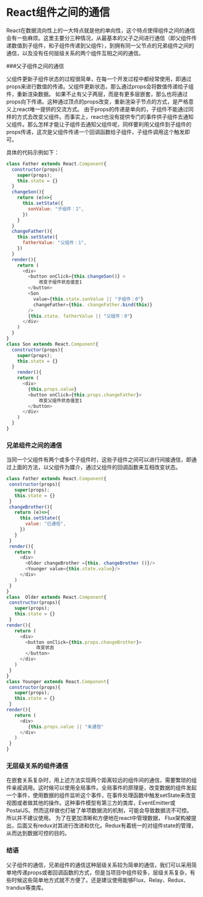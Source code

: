 # React组件之间的通信
  React在数据流向性上的一大特点就是他的单向性，这个特点使得组件之间的通信会有一些麻烦。这里主要分三种情况，从最基本的父子之间进行通信（即父组件传递数值到子组件，和子组件传递到父组件），到拥有同一父节点的兄弟组件之间的通信，以及没有任何层级关系的两个组件互相之间的通信。

###父子组件之间的通信

 父组件更新子组件状态的过程很简单，在每一个开发过程中都经常使用，即通过props来进行数值的传递。父组件更新状态，那么通过props会将数值传递给子组件，重新渲染数据。
 如果不止有父子两层，而是有更多层嵌套，那么也将通过props向下传递。这种通过顶点的props改变，重新渲染子节点的方式，是严格意义上react唯一提供的交流方式。
 由于props的传递是单向的，子组件不能通过同样的方式去改变父组件。而事实上，react也没有提供专门的事件供子组件去通知父组件。那么怎样才能让子组件去通知父组件呢，同样要利用父组件到子组件的props传递，这次是父组件传递一个回调函数给子组件，子组件调用这个触发即可。
 
 具体的代码示例如下：

```js
class Father extends React.Component{
  constructor(props){
    super(props);
    this.state = {}
  }
  changeSon(){
    return (e)=>{
      this.setState({
        sonValue: "子组件：1",
      })
    }
  }
  changeFather(){
    this.setState({
      fatherValue: "父组件：1",
    })
  }
  render(){
    return (
      <div>
        <button onClick={this.changeSon()} >
            改变子组件状态值至1
        </button>
        <Son 
          value={this.state.sonValue || "子组件：0"} 
          changeFather={this. changeFather.bind(this)}
        />
        {this.state. fatherValue || "父组件：0"}
      </div>
    )
  }
}
class Son extends React.Component{
  constructor(props){
    super(props);
    this.state = {}
  }
    render(){
    return (
      <div>
        {this.props.value}
        <button onClick={this.props.changeFather}>
            改变父组件状态值至1
        </button>
      </div>
    )
  }
}


```

### 兄弟组件之间的通信
 当同一个父组件有两个或多个子组件时，这些子组件之间可以进行间接通信，即通过上面的方法，以父组件为媒介，通过父组件的回调函数来互相改变状态。
 
 ```js
class Father extends React.Component{
  constructor(props){
    super(props);
    this.state = {}
  }
  changeBrother(){
    return (e)=>{
      this.setState({
        value: "已通信",
      })
    }
  } 
  render(){
    return (
      <div>
        <Older changeBrother ={this. changeBrother ()}/>
        <Younger value={this.state.value}/>
      </div>
    )
  }
} 
class  Older extends React.Component{
  constructor(props){
    super(props);
    this.state = {}
  }
render(){
    return (
      <div>
        <button onClick={this.props.changeBrother}>
            改变状态
        </button>
      </div>
    )
  }
}
class Younger extends React.Component{
  constructor(props){
    super(props);
    this.state = {}
  }
render(){
    return (
      <div>
         {this.props.value || "未通信"
      </div>
    )
  }
}


```
### 无层级关系的组件通信
 在嵌套关系复杂时，用上述方法实现两个距离较远的组件间的通信，需要繁琐的组件亲戚调用。这时候可以使用全局事件。全局事件的原理是，改变数据的组件发起一个事件，使用数据的组件监听这个事件，在事件处理函数中触发setState来改变视图或者做其他的操作。这种事件模型有第三方的类库，EventEmitter或PostalJS。然而这样做也打破了单项数据流的机制，可能会导致数据流不可控。所以并不建议使用。
 为了在更加清晰和方便地在react中管理数据， Flux架构被提出，后面又有redux对其进行改进和优化。Redux有着统一的对组件state的管理，从而达到数据可控的目的。

### 结语
 父子组件的通信，兄弟组件的通信这种层级关系较为简单的通信，我们可以采用简单地传递props或者回调函数的方式，但是当项目中组件较多，层级关系复杂，有些时候这些简单地方式就不方便了。还是建议使用能够Flux、Relay、Redux、trandux等类库。


